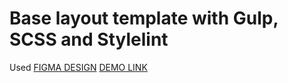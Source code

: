 # Base layout template with Gulp, SCSS and Stylelint
Used [FIGMA DESIGN](https://www.figma.com/file/Ujp7bCFuvuJlkn8TSbQPSZ/%E2%84%9611-(kickstarter)?node-id=0%3A1)
[DEMO LINK](https://maximbalyk.github.io/Kickstarter-)
